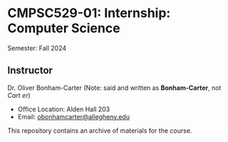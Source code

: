 # CMPSC529-01: Internship: Computer Science

Semester: Fall 2024

## Instructor

Dr. Oliver Bonham-Carter (Note: said and written as __Bonham-Carter__, not _Cart
er_)

- Office Location: Alden Hall 203
- Email: <obonhamcarter@allegheny.edu>

This repository contains an archive of materials for the course.

